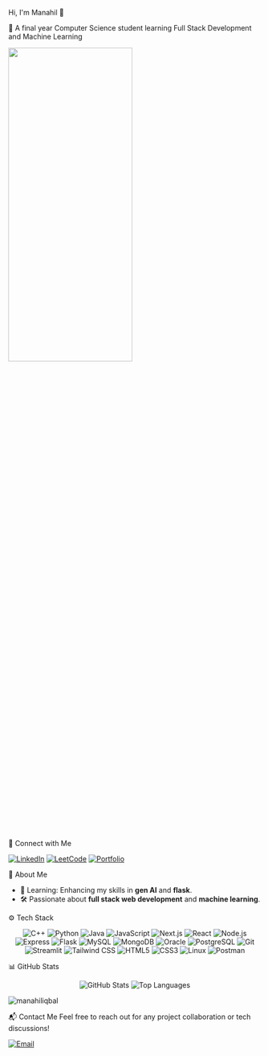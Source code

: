 <!--
**manahiliqbal/manahiliqbal** is a ✨ _special_ ✨ repository because its `README.md` (this file) appears on your GitHub profile.

Here are some ideas to get you started:

- 🔭 I’m currently working on ...
- 🌱 I’m currently learning ...
- 👯 I’m looking to collaborate on ...
- 🤔 I’m looking for help with ...
- 💬 Ask me about ...
- 📫 How to reach me: ...
- ⚡ Fun fact: ...

<--<h1 align="center">Hi, I'm Manahil</h1>
<h3 align="center">A passionate final year comp sci student learning full stack development and machine learning</h3>

<p align="left"> <img src="https://komarev.com/ghpvc/?username=manahiliqbal&label=Profile%20views&color=0e75b6&style=flat" alt="manahiliqbal" /> </p>

<p align="left"> <a href="https://github.com/ryo-ma/github-profile-trophy"><img src="https://github-profile-trophy.vercel.app/?username=manahiliqbal" alt="manahiliqbal" /></a> </p> 
- 😄 Pronouns: She/her

- 🌱 I’m currently learning **Next.js and ML libraries**

- 📫 How to reach me **manahiliqbal0511@gmail.com**

<!-- - 📄 Know about my experiences [https://manahiliqbal.github.io/Resume/](https://manahiliqbal.github.io/Resume/) 

<h3 align="left">Connect with me:</h3>
<p align="left">
<a href="https://linkedin.com/in/manahil-iqbal" target="blank"><img align="center" src="https://raw.githubusercontent.com/rahuldkjain/github-profile-readme-generator/master/src/images/icons/Social/linked-in-alt.svg" alt="manahil-iqbal" height="30" width="40" /></a>
<a href="https://kaggle.com/manahiliqbal" target="blank"><img align="center" src="https://raw.githubusercontent.com/rahuldkjain/github-profile-readme-generator/master/src/images/icons/Social/kaggle.svg" alt="manahiliqbal" height="30" width="40" /></a>
<a href="https://www.leetcode.com/manahiliqbal" target="blank"><img align="center" src="https://raw.githubusercontent.com/rahuldkjain/github-profile-readme-generator/master/src/images/icons/Social/leet-code.svg" alt="manahiliqbal" height="30" width="40" /></a>
</p>

<p><img align="left" src="https://github-readme-stats.vercel.app/api/top-langs?username=manahiliqbal&show_icons=true&locale=en&layout=compact&theme=dark" alt="manahiliqbal" /></p>

<p>&nbsp;<img align="center" src="https://github-readme-stats.vercel.app/api?username=manahiliqbal&show_icons=true&locale=en&theme=dark" alt="manahiliqbal" /></p>

<p><img align="center" src="https://github-readme-streak-stats.herokuapp.com/?user=manahiliqbal&theme=dark" alt="manahiliqbal" /></p> -->

 Hi, I'm Manahil 👋

🚀 A final year Computer Science student learning Full Stack Development and Machine Learning

<img src="https://github.com/manahiliqbal/manahiliqbal/blob/main/header.gif" width="70%" height="40%"/>

 🔗 Connect with Me

[![LinkedIn](https://img.shields.io/badge/LinkedIn-blue?style=for-the-badge&logo=linkedin)](https://linkedin.com/in/manahil-iqbal)
[![LeetCode](https://img.shields.io/badge/LeetCode-green?style=for-the-badge)](https://leetcode.com/manahiliqbal) 
[![Portfolio](https://img.shields.io/badge/Portfolio-yellow?style=for-the-badge)](https://manahiliqbal.my.canva.site/portfolio)
<!--[![GitHub](https://img.shields.io/badge/GitHub-black?style=for-the-badge&logo=github)](https://github.com/manahiliqbal)-->


 💼 About Me
- 🌱 Learning: Enhancing my skills in **gen AI** and **flask**.
- 🛠️ Passionate about **full stack web development** and **machine learning**.
<!--- 👯 Available for collaboration in **web development** projects.-->
<!--- 🔭 Currently working on: **[sentilect](https://github.com/manahiliqbal/Sentilect)**, a project leveraging hugging face API.-->



 ⚙️ Tech Stack
<div align="center">

![C++](https://img.shields.io/badge/C++-00599C?style=for-the-badge&logo=c%2B%2B&logoColor=white)
![Python](https://img.shields.io/badge/Python-3776AB?style=for-the-badge&logo=python&logoColor=white)
![Java](https://img.shields.io/badge/Java-007396?style=for-the-badge&logo=java&logoColor=white)
![JavaScript](https://img.shields.io/badge/JavaScript-F7DF1E?style=for-the-badge&logo=javascript&logoColor=black)
![Next.js](https://img.shields.io/badge/Next.js-339933?style=for-the-badge&logo=nextdotjs&logoColor=white)
![React](https://img.shields.io/badge/React-61DAFB?style=for-the-badge&logo=react&logoColor=black)
![Node.js](https://img.shields.io/badge/Node.js-339933?style=for-the-badge&logo=nodedotjs&logoColor=white)
![Express](https://img.shields.io/badge/Express.js-000000?style=for-the-badge&logo=express&logoColor=white)
![Flask](https://img.shields.io/badge/Flask-4EA94B?style=for-the-badge&logo=flask&logoColor=white)
![MySQL](https://img.shields.io/badge/MySQL-4479A1?style=for-the-badge&logo=mysql&logoColor=white)
![MongoDB](https://img.shields.io/badge/MongoDB-4EA94B?style=for-the-badge&logo=mongodb&logoColor=white)
![Oracle](https://img.shields.io/badge/Oracle-F80000?style=for-the-badge&logo=oracle&logoColor=white)
![PostgreSQL](https://img.shields.io/badge/PostgreSQL-336791?style=for-the-badge&logo=postgresql&logoColor=white)
![Git](https://img.shields.io/badge/Git-F05032?style=for-the-badge&logo=git&logoColor=white)
![Streamlit](https://img.shields.io/badge/Streamlit-FF6C37?style=for-the-badge&logo=streamlit&logoColor=black)
![Tailwind CSS](https://img.shields.io/badge/Tailwind_CSS-38B2AC?style=for-the-badge&logo=tailwind-css&logoColor=white)
![HTML5](https://img.shields.io/badge/HTML5-E34F26?style=for-the-badge&logo=html5&logoColor=white)
![CSS3](https://img.shields.io/badge/CSS3-1572B6?style=for-the-badge&logo=css3&logoColor=white)
![Linux](https://img.shields.io/badge/Linux-FCC624?style=for-the-badge&logo=linux&logoColor=black)
![Postman](https://img.shields.io/badge/Postman-000000?style=for-the-badge&logo=postman&logoColor=white)
<!--![Pandas](https://img.shields.io/badge/Pandas-150458?style=for-the-badge&logo=pandas&logoColor=white)![NumPy](https://img.shields.io/badge/NumPy-013243?style=for-the-badge&logo=numpy&logoColor=white)-->
<!--![Docker](https://img.shields.io/badge/Docker-2496ED?style=for-the-badge&logo=docker&logoColor=white)-->

</div>



<!--🏆 Featured Projects
| Project Name | Description | Tech Stack |
|--------------|-------------|------------|
| [**Cardify**](https://github.com/manahiliqbal/Cardify) | A web based SaaS application designed to generate and strore flashhcards | React, Node, Express, Mongo DB |
| [**LeetCode Solutions**](https://github.com/manahiliqbal/Leetcode) | My journey through algorithmic problem-solving | C++ |
| [**Chathub**](https://github.com/manahiliqbal/chat-hub) | A web based chat application supporting real time conversations | React, Node, Express, Mongo DB, Socket.io | -->



📊 GitHub Stats

<div align="center">

![GitHub Stats](https://github-readme-stats.vercel.app/api?username=manahiliqbal&show_icons=true&theme=transparent&count_private=true)
![Top Languages](https://github-readme-stats.vercel.app/api/top-langs/?username=manahiliqbal&layout=compact&theme=transparent)
<!-- <p><img align="center" src="https://github-readme-streak-stats.herokuapp.com/?user=manahiliqbal&layout=compact&theme=transparent" alt="manahiliqbal" /></p> -->
</div>

<p align="left"> <img src="https://komarev.com/ghpvc/?username=manahiliqbal&label=Profile%20views&color=0e75b6&style=flat" alt="manahiliqbal"/> </p>
<!--🏅 Certifications & Achievements
- **Certified AWS Solutions Architect** – [Certification Link](link-to-certification)
- **LeetCode Top 10%** – Ranked in the top 10% of global LeetCode problem solvers.
- **Open-Source Contributor** – Contributed to X open-source repositories. -->


📬 Contact Me
Feel free to reach out for any project collaboration or tech discussions!

[![Email](https://img.shields.io/badge/Email-red?style=for-the-badge&logo=gmail&logoColor=white)](mailto:manahiliqbal0511@gmail.com)





